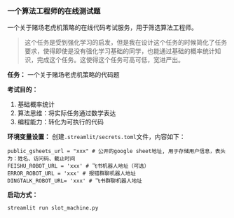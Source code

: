 ### 一个算法工程师的在线测试题
一个关于赌场老虎机策略的在线代码考试服务，用于筛选算法工程师。

> 这个任务是受到强化学习的启发，但是我在设计这个任务的时候简化了任务要求，使得即使是没有强化学习基础的同学，也能通过基础的概率统计知识，完成这个任务。这使得这个任务可高可低，宽进严出。

**任务：**
一个关于赌场老虎机策略的代码题

**考试目的：**
1. 基础概率统计
2. 算法思维：将实际任务通过数学表达
3. 编程能力：转化为可执行的代码

**环境变量设置：**
创建`.streamlit/secrets.toml`文件，内容如下：
```
public_gsheets_url = "xxx" # 公开的google sheet地址, 用于存储用户信息，表头为：姓名、访问码、截止时间
FEISHU_ROBOT_URL = 'xxx' # 飞书机器人地址（可选）
ERROR_ROBOT_URL = 'xxx' # 报错群聊机器人地址
DINGTALK_ROBOT_URL= 'xxx' # 飞书群聊机器人地址
```

**启动方式：**
```bash
streamlit run slot_machine.py
```
